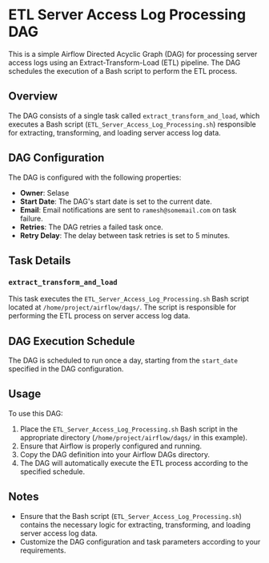# ETL Server Access Log Processing DAG

This is a simple Airflow Directed Acyclic Graph (DAG) for processing server access logs using an Extract-Transform-Load (ETL) pipeline. The DAG schedules the execution of a Bash script to perform the ETL process.

## Overview

The DAG consists of a single task called `extract_transform_and_load`, which executes a Bash script (`ETL_Server_Access_Log_Processing.sh`) responsible for extracting, transforming, and loading server access log data.

## DAG Configuration

The DAG is configured with the following properties:

- **Owner**: Selase
- **Start Date**: The DAG's start date is set to the current date.
- **Email**: Email notifications are sent to `ramesh@somemail.com` on task failure.
- **Retries**: The DAG retries a failed task once.
- **Retry Delay**: The delay between task retries is set to 5 minutes.

## Task Details

### `extract_transform_and_load`

This task executes the `ETL_Server_Access_Log_Processing.sh` Bash script located at `/home/project/airflow/dags/`. The script is responsible for performing the ETL process on server access log data.

## DAG Execution Schedule

The DAG is scheduled to run once a day, starting from the `start_date` specified in the DAG configuration.

## Usage

To use this DAG:

1. Place the `ETL_Server_Access_Log_Processing.sh` Bash script in the appropriate directory (`/home/project/airflow/dags/` in this example).
2. Ensure that Airflow is properly configured and running.
3. Copy the DAG definition into your Airflow DAGs directory.
4. The DAG will automatically execute the ETL process according to the specified schedule.

## Notes

- Ensure that the Bash script (`ETL_Server_Access_Log_Processing.sh`) contains the necessary logic for extracting, transforming, and loading server access log data.
- Customize the DAG configuration and task parameters according to your requirements.

